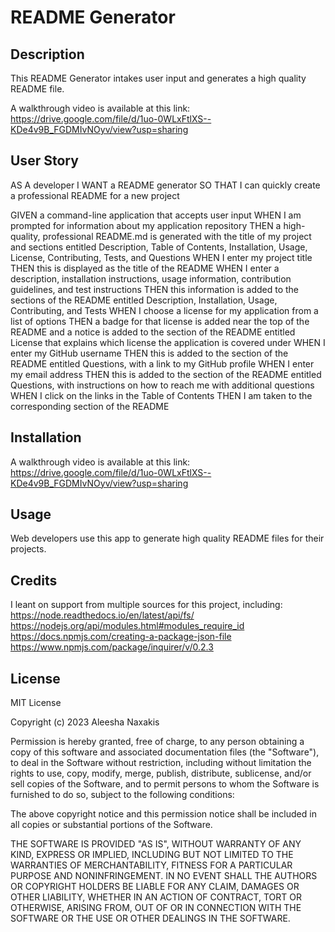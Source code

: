 # README Generator

## Description
This README Generator intakes user input and generates a high quality README file.

A walkthrough video is available at this link: https://drive.google.com/file/d/1uo-0WLxFtlXS--KDe4v9B_FGDMIvNOyv/view?usp=sharing

## User Story
AS A developer
I WANT a README generator
SO THAT I can quickly create a professional README for a new project

GIVEN a command-line application that accepts user input
WHEN I am prompted for information about my application repository
THEN a high-quality, professional README.md is generated with the title of my project and sections entitled Description, Table of Contents, Installation, Usage, License, Contributing, Tests, and Questions
WHEN I enter my project title
THEN this is displayed as the title of the README
WHEN I enter a description, installation instructions, usage information, contribution guidelines, and test instructions
THEN this information is added to the sections of the README entitled Description, Installation, Usage, Contributing, and Tests
WHEN I choose a license for my application from a list of options
THEN a badge for that license is added near the top of the README and a notice is added to the section of the README entitled License that explains which license the application is covered under
WHEN I enter my GitHub username
THEN this is added to the section of the README entitled Questions, with a link to my GitHub profile
WHEN I enter my email address
THEN this is added to the section of the README entitled Questions, with instructions on how to reach me with additional questions
WHEN I click on the links in the Table of Contents
THEN I am taken to the corresponding section of the README

## Installation
A walkthrough video is available at this link: https://drive.google.com/file/d/1uo-0WLxFtlXS--KDe4v9B_FGDMIvNOyv/view?usp=sharing

## Usage
Web developers use this app to generate high quality README files for their projects.

## Credits
I leant on support from multiple sources for this project, including:
https://node.readthedocs.io/en/latest/api/fs/
https://nodejs.org/api/modules.html#modules_require_id
https://docs.npmjs.com/creating-a-package-json-file
https://www.npmjs.com/package/inquirer/v/0.2.3

## License
MIT License

Copyright (c) 2023 Aleesha Naxakis

Permission is hereby granted, free of charge, to any person obtaining a copy of this software and associated documentation files (the "Software"), to deal in the Software without restriction, including without limitation the rights to use, copy, modify, merge, publish, distribute, sublicense, and/or sell copies of the Software, and to permit persons to whom the Software is furnished to do so, subject to the following conditions:

The above copyright notice and this permission notice shall be included in all copies or substantial portions of the Software.

THE SOFTWARE IS PROVIDED "AS IS", WITHOUT WARRANTY OF ANY KIND, EXPRESS OR IMPLIED, INCLUDING BUT NOT LIMITED TO THE WARRANTIES OF MERCHANTABILITY, FITNESS FOR A PARTICULAR PURPOSE AND NONINFRINGEMENT. IN NO EVENT SHALL THE AUTHORS OR COPYRIGHT HOLDERS BE LIABLE FOR ANY CLAIM, DAMAGES OR OTHER LIABILITY, WHETHER IN AN ACTION OF CONTRACT, TORT OR OTHERWISE, ARISING FROM, OUT OF OR IN CONNECTION WITH THE SOFTWARE OR THE USE OR OTHER DEALINGS IN THE SOFTWARE.
